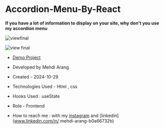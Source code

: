 # Accordion-Menu-By-React

**If you have a lot of information to display on your site, why don't you use my accordion menu**

![viewfinal](https://user-images.githubusercontent.com/109727844/204102879-086fee63-9bda-43b2-a1aa-49879c3f2d39.jpg)

![view final](https://user-images.githubusercontent.com/109727844/204102930-fac80657-4d16-4816-b476-a88e984abefe.jpg)

- [Demo Project](https://mehdiarang.github.io/p2/)

- Developed by Mehdi Arang

- Created - 2024-10-29

- Technologies Used - Html , css 

- Hooks Used : useState 

- Role - Frontend

- How to reach me : with my [instagram](https://www.instagram.com/arangfront/profilecard/?igsh=MWNyeTUwaDJuYjY4Mw==") and [linkedin](www.linkedin.com/in/
mehdi-arang-b0a66732b)
